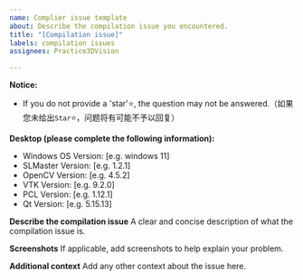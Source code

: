 ```yaml
---
name: Complier issue template
about: Describe the compilation issue you encountered.
title: "[Compilation issue]"
labels: compilation issues
assignees: Practice3DVision

---
```


**Notice:**
- If you do not provide a 'star'⭐, the question may not be answered.（如果您未给出`Star`⭐，问题将有可能不予以回复）

**Desktop (please complete the following information):**
 - Windows OS Version: [e.g. windows 11]
 - SLMaster Version: [e.g. 1.2.1]
 - OpenCV Version: [e.g. 4.5.2]
 - VTK Version: [e.g. 9.2.0]
 - PCL Version: [e.g. 1.12.1]
 - Qt Version: [e.g. 5.15.13]

**Describe the compilation issue**
A clear and concise description of what the compilation issue is.

**Screenshots**
If applicable, add screenshots to help explain your problem.

**Additional context**
Add any other context about the issue here.

